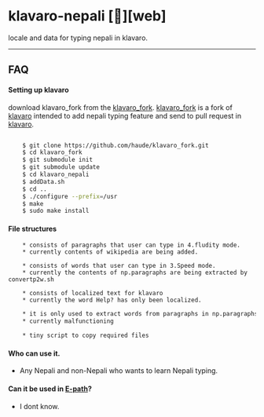# klavaro-nepali [:link:][web]

locale and data for typing nepali in klavaro.

___

## FAQ

#### Setting up klavaro

download klavaro_fork from the [klavaro_fork][klavaro_fork]. [klavaro_fork][klavaro_fork] is a fork of [klavaro][klavaro] intended to add nepali typing feature and send to pull request in [klavaro].

```bash

	$ git clone https://github.com/haude/klavaro_fork.git
	$ cd klavaro_fork
	$ git submodule init
	$ git submodule update
	$ cd klavaro_nepali
	$ addData.sh
	$ cd ..
	$ ./configure --prefix=/usr
	$ make
	$ sudo make install
```

#### File structures
```data/np.paragraphs
	* consists of paragraphs that user can type in 4.fludity mode.
	* currently contents of wikipedia are being added.
```
```data/np.words
	* consists of words that user can type in 3.Speed mode.
	* currently the contents of np.paragraphs are being extracted by convertp2w.sh
```
```po/ne_NP.po
	* consists of localized text for klavaro
	* currently the word Help? has only been localized.
```
```extratwords.sh
	* it is only used to extract words from paragraphs in np.paragraphs to np.words.
	* currently malfunctioning
```
```addData.sh
	* tiny script to copy required files
```

#### Who can use it.
* Any Nepali and non-Nepali who wants to learn Nepali typing.

#### Can it be used in [E-path]?
* I dont know.

[klavaro_fork]: https://github.com/haude/klavaro_fork
[klavaro]: http://klavaro.sourceforge.net/
[E-path]: www.olenepal.org/e-paath/
